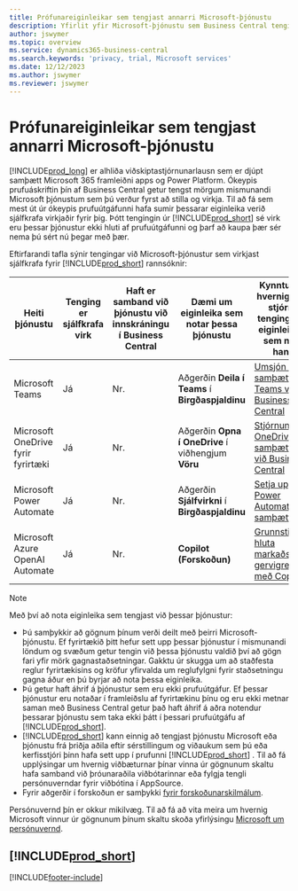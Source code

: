 ```yaml
---
title: Prófunareiginleikar sem tengjast annarri Microsoft-þjónustu
description: Yfirlit yfir Microsoft-þjónustu sem Business Central tengist með prufuútgáfunni.
author: jswymer
ms.topic: overview
ms.service: dynamics365-business-central
ms.search.keywords: 'privacy, trial, Microsoft services'
ms.date: 12/12/2023
ms.author: jswymer
ms.reviewer: jswymer
---
```

# <a name="trial-features-that-connect-to-other-microsoft-services"></a>Prófunareiginleikar sem tengjast annarri Microsoft-þjónustu

[!INCLUDE[prod_long](includes/prod_long.md)] er alhliða viðskiptastjórnunarlausn sem er djúpt samþætt  Microsoft 365  framleiðni apps og Power Platform. Ókeypis prufuáskriftin þín af Business Central getur tengst mörgum mismunandi Microsoft þjónustum sem þú verður fyrst að stilla og virkja. Til að fá sem mest út úr ókeypis prufuútgáfunni hafa sumir þessarar eiginleika verið sjálfkrafa virkjaðir fyrir þig. Þótt tengingin úr [!INCLUDE[prod_short](includes/prod_short.md)] sé virk eru þessar þjónustur ekki hluti af prufuútgáfunni og þarf að kaupa þær sér nema þú sért nú þegar með þær.

Eftirfarandi tafla sýnir tengingar við Microsoft-þjónustur sem virkjast sjálfkrafa fyrir  [!INCLUDE[prod_short](includes/prod_short.md)]  rannsóknir:

|Heiti þjónustu|Tenging er sjálfkrafa virk |Haft er samband við þjónustu við innskráningu í Business Central |Dæmi um eiginleika sem notar þessa þjónustu | Kynntu þér hvernig á að stjórna tengingu og eiginleikum sem nota hana|  
|------------|-------------|--------|------------|-------------|
|Microsoft Teams|Já|Nr.|Aðgerðin **Deila í Teams** í **Birgðaspjaldinu** |[Umsjón með samþættingu Teams við Business Central](admin-teams-integration.md)|  
|Microsoft OneDrive fyrir fyrirtæki|Já|Nr.|Aðgerðin **Opna í OneDrive** í viðhengjum **Vöru** |[Stjórnun OneDrive samþættingar við Business Central](admin-onedrive-integration.md#configure-onedrive-using-onedrive-setup)|  
| Microsoft Power Automate |Já|Nr.|Aðgerðin **Sjálfvirkni** í **Birgðaspjaldinu** |[Setja upp Power Automate samþættingu](/dynamics365/business-central/dev-itpro/powerplatform/power-automate-setup)|
| Microsoft Azure OpenAI Automate |Já |Nr.|**Copilot (Forskoðun)** |[Grunnstilla hluta markaðstexta gervigreindar með Copilot](enable-ai.md)|

> [!NOTE]
> Með því að nota eiginleika sem tengjast við þessar þjónustur: 
>
> - Þú samþykkir að gögnum þínum verði deilt með þeirri Microsoft-þjónustu. Ef fyrirtækið þitt hefur sett upp þessar þjónustur í mismunandi löndum og svæðum getur tengin við þessa þjónustu valdið því að gögn fari yfir mörk gagnastaðsetningar. Gakktu úr skugga um að staðfesta reglur fyrirtækisins og kröfur yfirvalda um reglufylgni fyrir staðsetningu gagna áður en þú byrjar að nota þessa eiginleika. 
> - Þú getur haft áhrif á þjónustur sem eru ekki prufuútgáfur. Ef þessar þjónustur eru notaðar í framleiðslu af fyrirtækinu þínu og eru ekki metnar saman með Business Central getur það haft áhrif á aðra notendur þessarar þjónustu sem taka ekki þátt í þessari prufuútgáfu af [!INCLUDE[prod_short](includes/prod_short.md)].
> - [!INCLUDE[prod_short](includes/prod_short.md)] kann einnig að tengjast þjónustu Microsoft eða þjónustu frá þriðja aðila eftir sérstillingum og viðaukum sem þú eða kerfisstjóri þinn hafa sett upp í prufunni [!INCLUDE[prod_short](includes/prod_short.md)] . Til að fá upplýsingar um hvernig viðbæturnar þínar vinna úr gögnunum skaltu hafa samband við þróunaraðila viðbótarinnar eða fylgja tengli persónuverndar fyrir viðbótina í AppSource.
> - Fyrir aðgerðir í forskoðun er samþykki  [fyrir forskoðunarskilmálum](https://powerplatform.microsoft.com/en-us/legaldocs/supp-powerplatform-preview/?wt.mc_id=power-virtual-agents_inproduct).

Persónuvernd þín er okkur mikilvæg. Til að fá að vita meira um hvernig Microsoft vinnur úr gögnunum þínum skaltu skoða yfirlýsingu [Microsoft um persónuvernd](https://go.microsoft.com/fwlink/?linkid=521839).

## [!INCLUDE[prod_short](includes/free_trial_md.md)]  

[!INCLUDE[footer-include](includes/footer-banner.md)]
